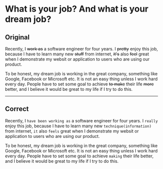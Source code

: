 # What is your job? And what is your dream job?

## Original

Recently, I ~~work as~~ a software engineer for four years. I ~~pretty~~ enjoy this job, because I have to learn many new ~~stuff~~ from internet, ~~it's~~ also ~~feel~~ great when I demonstrate my websit or application to users who are using our product.

To be honest, my dream job is working in the great company, something like Google, Facebook or Microsoft etc. It is not an easy thing unless I work hard every day. People have to set some goal to achieve ~~to make~~ their life ~~more~~ better, and I believe it would be great to my life if I try to do this.

---

## Correct

Recently, I `have been working as` a software engineer for four years. I `really` enjoy this job, because I have to learn many new `technique(information)` from internet, `it` also `feels` great when I demonstrate my websit or application to users who are using our product.

To be honest, my dream job is working in the great company, something like Google, Facebook or Microsoft etc. It is not an easy thing unless I work hard every day. People have to set some goal to achieve `making` their life better, and I believe it would be great to my life if I try to do this.
